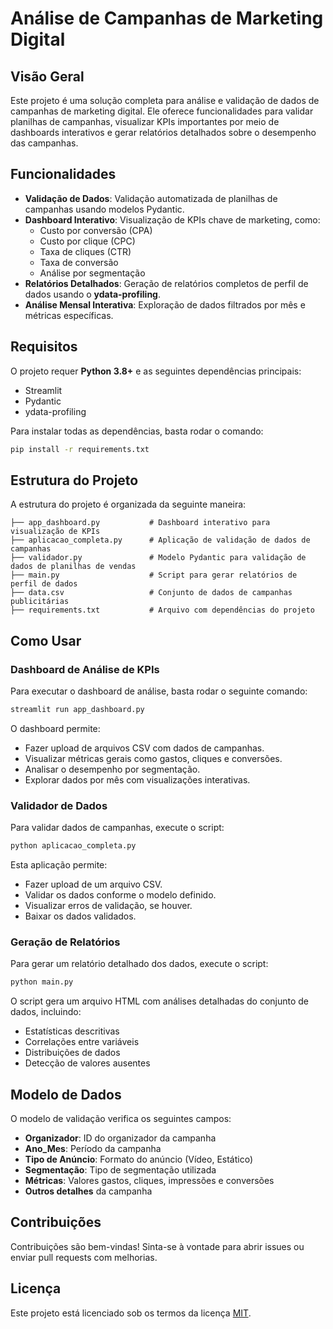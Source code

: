 
# Análise de Campanhas de Marketing Digital

## Visão Geral

Este projeto é uma solução completa para análise e validação de dados de campanhas de marketing digital. Ele oferece funcionalidades para validar planilhas de campanhas, visualizar KPIs importantes por meio de dashboards interativos e gerar relatórios detalhados sobre o desempenho das campanhas.

## Funcionalidades

- **Validação de Dados**: Validação automatizada de planilhas de campanhas usando modelos Pydantic.
- **Dashboard Interativo**: Visualização de KPIs chave de marketing, como:
  - Custo por conversão (CPA)
  - Custo por clique (CPC)
  - Taxa de cliques (CTR)
  - Taxa de conversão
  - Análise por segmentação
- **Relatórios Detalhados**: Geração de relatórios completos de perfil de dados usando o **ydata-profiling**.
- **Análise Mensal Interativa**: Exploração de dados filtrados por mês e métricas específicas.

## Requisitos

O projeto requer **Python 3.8+** e as seguintes dependências principais:

- Streamlit
- Pydantic
- ydata-profiling

Para instalar todas as dependências, basta rodar o comando:

```bash
pip install -r requirements.txt
```

## Estrutura do Projeto

A estrutura do projeto é organizada da seguinte maneira:

```
├── app_dashboard.py           # Dashboard interativo para visualização de KPIs
├── aplicacao_completa.py      # Aplicação de validação de dados de campanhas
├── validador.py               # Modelo Pydantic para validação de dados de planilhas de vendas
├── main.py                    # Script para gerar relatórios de perfil de dados
├── data.csv                   # Conjunto de dados de campanhas publicitárias
├── requirements.txt           # Arquivo com dependências do projeto
```

## Como Usar

### Dashboard de Análise de KPIs

Para executar o dashboard de análise, basta rodar o seguinte comando:

```bash
streamlit run app_dashboard.py
```

O dashboard permite:

- Fazer upload de arquivos CSV com dados de campanhas.
- Visualizar métricas gerais como gastos, cliques e conversões.
- Analisar o desempenho por segmentação.
- Explorar dados por mês com visualizações interativas.

### Validador de Dados

Para validar dados de campanhas, execute o script:

```bash
python aplicacao_completa.py
```

Esta aplicação permite:

- Fazer upload de um arquivo CSV.
- Validar os dados conforme o modelo definido.
- Visualizar erros de validação, se houver.
- Baixar os dados validados.

### Geração de Relatórios

Para gerar um relatório detalhado dos dados, execute o script:

```bash
python main.py
```

O script gera um arquivo HTML com análises detalhadas do conjunto de dados, incluindo:

- Estatísticas descritivas
- Correlações entre variáveis
- Distribuições de dados
- Detecção de valores ausentes

## Modelo de Dados

O modelo de validação verifica os seguintes campos:

- **Organizador**: ID do organizador da campanha
- **Ano_Mes**: Período da campanha
- **Tipo de Anúncio**: Formato do anúncio (Vídeo, Estático)
- **Segmentação**: Tipo de segmentação utilizada
- **Métricas**: Valores gastos, cliques, impressões e conversões
- **Outros detalhes** da campanha

## Contribuições

Contribuições são bem-vindas! Sinta-se à vontade para abrir issues ou enviar pull requests com melhorias.

## Licença

Este projeto está licenciado sob os termos da licença [MIT](https://opensource.org/licenses/MIT).

